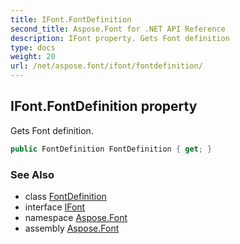 ```yaml
---
title: IFont.FontDefinition
second_title: Aspose.Font for .NET API Reference
description: IFont property. Gets Font definition
type: docs
weight: 20
url: /net/aspose.font/ifont/fontdefinition/
---
```

## IFont.FontDefinition property

Gets Font definition.

```csharp
public FontDefinition FontDefinition { get; }
```

### See Also

* class [FontDefinition](../../../aspose.font.sources/fontdefinition/)
* interface [IFont](../)
* namespace [Aspose.Font](../../ifont/)
* assembly [Aspose.Font](../../../)


